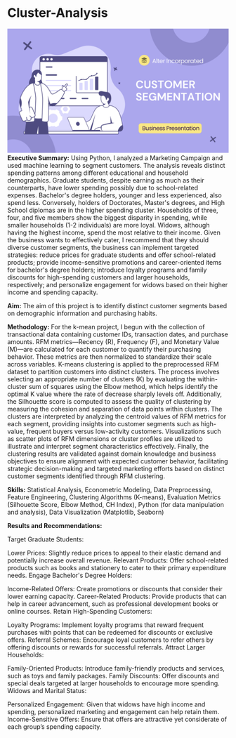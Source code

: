 # Cluster-Analysis
![Title](https://github.com/DalJoshThomas/Cluster-Analysis/blob/main/CUSTOMER%20SEGMENTATION%20Picture%201.png)
**Executive Summary:** Using Python, I analyzed a Marketing Campaign and used machine learning to segment customers. The analysis reveals distinct spending patterns among different educational and household demographics. Graduate students, despite earning as much as their counterparts, have lower spending possibly due to school-related expenses. Bachelor's degree holders, younger and less experienced, also spend less. Conversely, holders of Doctorates, Master's degrees, and High School diplomas are in the higher spending cluster. Households of three, four, and five members show the biggest disparity in spending, while smaller households (1-2 individuals) are more loyal. Widows, although having the highest income, spend the most relative to their income. Given the business wants to effectively cater, I recommend that they should diverse customer segments, the business can implement targeted strategies: reduce prices for graduate students and offer school-related products; provide income-sensitive promotions and career-oriented items for bachelor's degree holders; introduce loyalty programs and family discounts for high-spending customers and larger households, respectively; and personalize engagement for widows based on their higher income and spending capacity. 

**Aim:** The aim of this project is to identify distinct customer segments based on demographic information and purchasing habits.

**Methodology:** For the k-mean project, I begun with the collection of transactional data containing customer IDs, transaction dates, and purchase amounts. RFM metrics—Recency (R), Frequency (F), and Monetary Value (M)—are calculated for each customer to quantify their purchasing behavior. These metrics are then normalized to standardize their scale across variables. K-means clustering is applied to the preprocessed RFM dataset to partition customers into distinct clusters. The process involves selecting an appropriate number of clusters (K) by evaluating the within-cluster sum of squares using the Elbow method, which helps identify the optimal K value where the rate of decrease sharply levels off. Additionally, the Silhouette score is computed to assess the quality of clustering by measuring the cohesion and separation of data points within clusters. The clusters are interpreted by analyzing the centroid values of RFM metrics for each segment, providing insights into customer segments such as high-value, frequent buyers versus low-activity customers. Visualizations such as scatter plots of RFM dimensions or cluster profiles are utilized to illustrate and interpret segment characteristics effectively. Finally, the clustering results are validated against domain knowledge and business objectives to ensure alignment with expected customer behavior, facilitating strategic decision-making and targeted marketing efforts based on distinct customer segments identified through RFM clustering.

**Skills:** Statistical Analysis, Econometric Modeling, Data Preprocessing, Feature Engineering, Clustering Algorithms (K-means), Evaluation Metrics (Silhouette Score, Elbow Method, CH Index), Python (for data manipulation and analysis), Data Visualization (Matplotlib, Seaborn)

**Results and Recommendations:** 

Target Graduate Students:

Lower Prices: Slightly reduce prices to appeal to their elastic demand and potentially increase overall revenue.
Relevant Products: Offer school-related products such as books and stationery to cater to their primary expenditure needs.
Engage Bachelor's Degree Holders:

Income-Related Offers: Create promotions or discounts that consider their lower earning capacity.
Career-Related Products: Provide products that can help in career advancement, such as professional development books or online courses.
Retain High-Spending Customers:

Loyalty Programs: Implement loyalty programs that reward frequent purchases with points that can be redeemed for discounts or exclusive offers.
Referral Schemes: Encourage loyal customers to refer others by offering discounts or rewards for successful referrals.
Attract Larger Households:

Family-Oriented Products: Introduce family-friendly products and services, such as toys and family packages.
Family Discounts: Offer discounts and special deals targeted at larger households to encourage more spending.
Widows and Marital Status:

Personalized Engagement: Given that widows have high income and spending, personalized marketing and engagement can help retain them.
Income-Sensitive Offers: Ensure that offers are attractive yet considerate of each group’s spending capacity.

